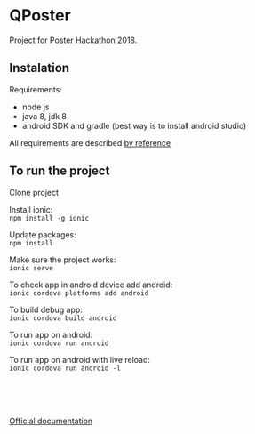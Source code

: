 # QPoster
Project for Poster Hackathon 2018.


## Instalation

Requirements:

* node js
* java 8, jdk 8
* android SDK and gradle (best way is to install android studio)

All requirements are described [by reference](https://beta.ionicframework.com/docs/installation/android)

## To run the project

Clone project


Install ionic:<br />
```npm install -g ionic```

Update packages:<br />
```npm install```

Make sure the project works:<br />
```ionic serve```

To check app in android device add android:<br />
```ionic cordova platforms add android```

To build debug app:<br />
```ionic cordova build android```

To run app on android:<br />
```ionic cordova run android```

To run app on android with live reload:<br />
```ionic cordova run android -l```

<br />
<br />
<br />

[Official documentation](https://ionicframework.com/docs/)
